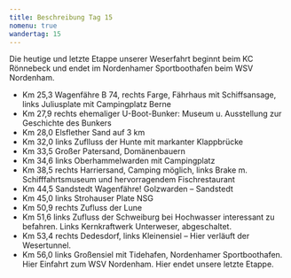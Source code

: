 ```yaml
---
title: Beschreibung Tag 15
nomenu: true
wandertag: 15
---
```


Die  heutige und letzte Etappe unserer Weserfahrt beginnt beim KC Rönnebeck und endet im Nordenhamer Sportboothafen beim WSV Nordenham.

-	Km 25,3 Wagenfähre B 74, rechts Farge, Fährhaus mit Schiffsansage, links Juliusplate mit Campingplatz Berne 
-	Km 27,9 rechts ehemaliger U-Boot-Bunker: Museum u. Ausstellung zur Geschichte des Bunkers
-	Km 28,0 Elsflether Sand auf 3 km
-	Km 32,0 links Zuflluss der Hunte mit markanter Klappbrücke
-	Km 33,5 Großer Patersand, Domänenbauern
-	Km 34,6 links Oberhammelwarden mit Campingplatz
-	Km 38,5 rechts Harriersand, Camping möglich, links Brake m. Schifffahrtsmuseum und hervorragendem Fischrestaurant
-	Km 44,5 Sandstedt  Wagenfähre!  Golzwarden – Sandstedt
-	Km 45,0 links Strohauser Plate NSG
-	Km 50,9 rechts Zufluss der Lune
-	Km 51,6 links Zufluss der Schweiburg bei Hochwasser interessant zu befahren. Links Kernkraftwerk Unterweser, abgeschaltet. 
-	Km 53,4 rechts Dedesdorf, links Kleinensiel – Hier verläuft der Wesertunnel.
-	Km 56,0 links Großensiel mit Tidehafen, Nordenhamer Sportboothafen. Hier Einfahrt zum WSV Nordenham.  Hier endet unsere letzte Etappe.

